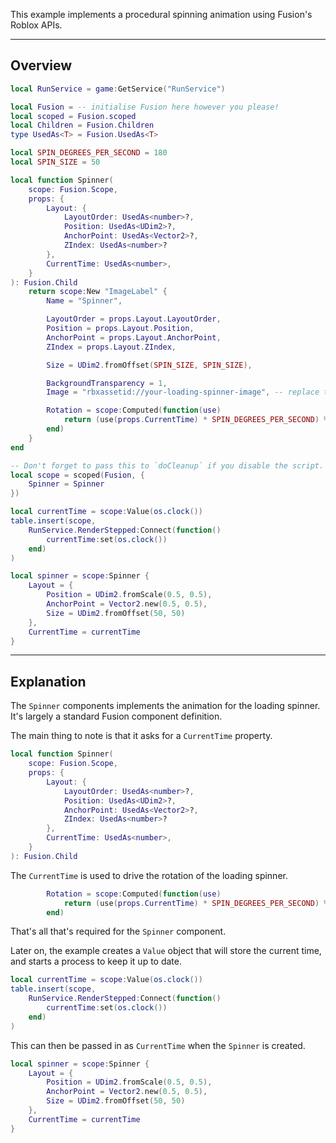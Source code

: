 This example implements a procedural spinning animation using Fusion's Roblox
APIs.

-----

## Overview

```Lua linenums="1"
local RunService = game:GetService("RunService")

local Fusion = -- initialise Fusion here however you please!
local scoped = Fusion.scoped
local Children = Fusion.Children
type UsedAs<T> = Fusion.UsedAs<T>

local SPIN_DEGREES_PER_SECOND = 180
local SPIN_SIZE = 50

local function Spinner(
	scope: Fusion.Scope,
	props: {
		Layout: {
			LayoutOrder: UsedAs<number>?,
			Position: UsedAs<UDim2>?,
			AnchorPoint: UsedAs<Vector2>?,
			ZIndex: UsedAs<number>?
		},
		CurrentTime: UsedAs<number>,
	}
): Fusion.Child
	return scope:New "ImageLabel" {
		Name = "Spinner",

		LayoutOrder = props.Layout.LayoutOrder,
		Position = props.Layout.Position,
		AnchorPoint = props.Layout.AnchorPoint,
		ZIndex = props.Layout.ZIndex,

		Size = UDim2.fromOffset(SPIN_SIZE, SPIN_SIZE),

		BackgroundTransparency = 1,
		Image = "rbxassetid://your-loading-spinner-image", -- replace this!

		Rotation = scope:Computed(function(use)
			return (use(props.CurrentTime) * SPIN_DEGREES_PER_SECOND) % 360
		end)
	}
end

-- Don't forget to pass this to `doCleanup` if you disable the script.
local scope = scoped(Fusion, {
	Spinner = Spinner
})

local currentTime = scope:Value(os.clock())
table.insert(scope,
	RunService.RenderStepped:Connect(function()
		currentTime:set(os.clock())
	end)
)

local spinner = scope:Spinner {
	Layout = {
		Position = UDim2.fromScale(0.5, 0.5),
		AnchorPoint = Vector2.new(0.5, 0.5),
		Size = UDim2.fromOffset(50, 50)
	},
	CurrentTime = currentTime
}
```

-----

## Explanation

The `Spinner` components implements the animation for the loading spinner. It's
largely a standard Fusion component definition.

The main thing to note is that it asks for a `CurrentTime` property.

```Lua hl_lines="10"
local function Spinner(
	scope: Fusion.Scope,
	props: {
		Layout: {
			LayoutOrder: UsedAs<number>?,
			Position: UsedAs<UDim2>?,
			AnchorPoint: UsedAs<Vector2>?,
			ZIndex: UsedAs<number>?
		},
		CurrentTime: UsedAs<number>,
	}
): Fusion.Child
```

The `CurrentTime` is used to drive the rotation of the loading spinner.

```Lua
		Rotation = scope:Computed(function(use)
			return (use(props.CurrentTime) * SPIN_DEGREES_PER_SECOND) % 360
		end)
```

That's all that's required for the `Spinner` component.

Later on, the example creates a `Value` object that will store the current time,
and starts a process to keep it up to date.

```Lua
local currentTime = scope:Value(os.clock())
table.insert(scope,
	RunService.RenderStepped:Connect(function()
		currentTime:set(os.clock())
	end)
)
```

This can then be passed in as `CurrentTime` when the `Spinner` is created.

```Lua hl_lines="7"
local spinner = scope:Spinner {
	Layout = {
		Position = UDim2.fromScale(0.5, 0.5),
		AnchorPoint = Vector2.new(0.5, 0.5),
		Size = UDim2.fromOffset(50, 50)
	},
	CurrentTime = currentTime
}
```